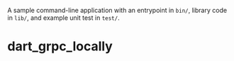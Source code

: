 A sample command-line application with an entrypoint in `bin/`, library code
in `lib/`, and example unit test in `test/`.
# dart_grpc_locally
